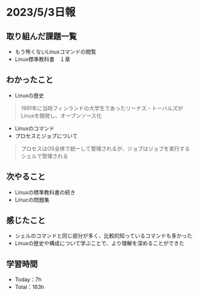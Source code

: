 # 2023/5/3日報

## 取り組んだ課題一覧
- もう怖くないLinuxコマンドの閲覧
- Linux標準教科書　１章

## わかったこと
- Linuxの歴史
> 1991年に当時フィンランドの大学生であったリーナス・トーバルズがLinuxを開発し、オープンソース化
> 
- Linuxのコマンド
- プロセスとジョブについて
> プロセスはOS全体で統一して管理されるが、ジョブはジョブを実行するシェルで管理される

## 次やること
- Linuxの標準教科書の続き
- Linucの問題集

## 感じたこと
- シェルのコマンドと同じ部分が多く、比較的知っているコマンドも多かった
- Linuxの歴史や構成について学ぶことで、より理解を深めることができた

## 学習時間
- Today：7h
- Total：163h
